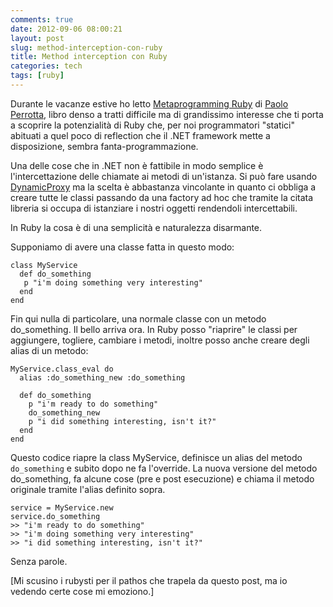 ```yaml
---
comments: true
date: 2012-09-06 08:00:21
layout: post
slug: method-interception-con-ruby
title: Method interception con Ruby
categories: tech
tags: [ruby]
---
```


Durante le vacanze estive ho letto [Metaprogramming Ruby](http://www.amazon.com/Metaprogramming-Ruby-Program-Like-Pros/dp/1934356476/ref=sr_1_1?ie=UTF8&qid=1346860185&sr=8-1&keywords=metaprogramming+ruby) di [Paolo Perrotta](https://twitter.com/nusco), libro denso a tratti difficile ma di grandissimo interesse che ti porta a scoprire la potenzialità di Ruby che, per noi programmatori "statici" abituati a quel poco di reflection che il .NET framework mette a disposizione, sembra fanta-programmazione.

Una delle cose che in .NET non è fattibile in modo semplice è l'intercettazione delle chiamate ai metodi di un'istanza. Si può fare usando [DynamicProxy](http://www.castleproject.org/projects/dynamicproxy) ma la scelta è abbastanza vincolante in quanto ci obbliga a creare tutte le classi passando da una factory ad hoc che tramite la citata libreria si occupa di istanziare i nostri oggetti rendendoli intercettabili.

In Ruby la cosa è di una semplicità e naturalezza disarmante.


Supponiamo di avere una classe fatta in questo modo:

    class MyService
      def do_something
       p "i'm doing something very interesting"
      end
    end

Fin qui nulla di particolare, una normale classe con un metodo do_something. Il bello arriva ora. In Ruby posso "riaprire" le classi per aggiungere, togliere, cambiare i metodi, inoltre posso anche creare degli alias di un metodo:

    MyService.class_eval do
      alias :do_something_new :do_something

      def do_something
        p "i'm ready to do something"
        do_something_new
        p "i did something interesting, isn't it?"
      end
    end

Questo codice riapre la class MyService, definisce un alias del metodo `do_something` e subito dopo ne fa l'override. La nuova versione del metodo do_something, fa alcune cose (pre e post esecuzione) e chiama il metodo originale tramite l'alias definito sopra.


    service = MyService.new
    service.do_something
    >> "i'm ready to do something"
    >> "i'm doing something very interesting"
    >> "i did something interesting, isn't it?"

Senza parole.

[Mi scusino i rubysti per il pathos che trapela da questo post, ma io vedendo certe cose mi emoziono.]
